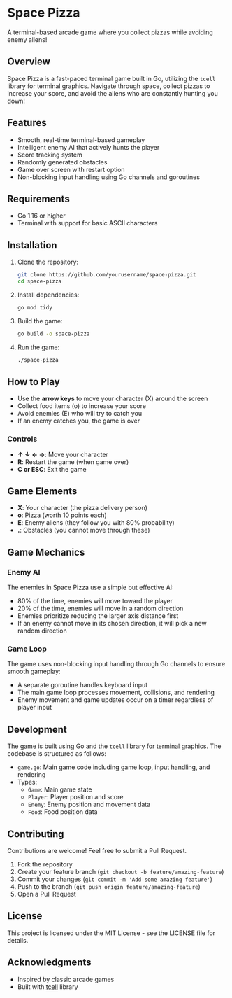 # Space Pizza

A terminal-based arcade game where you collect pizzas while avoiding enemy aliens!

## Overview

Space Pizza is a fast-paced terminal game built in Go, utilizing the `tcell` library for terminal graphics. Navigate through space, collect pizzas to increase your score, and avoid the aliens who are constantly hunting you down!

## Features

- Smooth, real-time terminal-based gameplay
- Intelligent enemy AI that actively hunts the player
- Score tracking system
- Randomly generated obstacles
- Game over screen with restart option
- Non-blocking input handling using Go channels and goroutines

## Requirements

- Go 1.16 or higher
- Terminal with support for basic ASCII characters

## Installation

1. Clone the repository:
   ```bash
   git clone https://github.com/yourusername/space-pizza.git
   cd space-pizza
   ```

2. Install dependencies:
   ```bash
   go mod tidy
   ```

3. Build the game:
   ```bash
   go build -o space-pizza
   ```

4. Run the game:
   ```bash
   ./space-pizza
   ```

## How to Play

- Use the **arrow keys** to move your character (X) around the screen
- Collect food items (o) to increase your score
- Avoid enemies (E) who will try to catch you
- If an enemy catches you, the game is over

### Controls

- **↑ ↓ ← →**: Move your character
- **R**: Restart the game (when game over)
- **C or ESC**: Exit the game

## Game Elements

- **X**: Your character (the pizza delivery person)
- **o**: Pizza (worth 10 points each)
- **E**: Enemy aliens (they follow you with 80% probability)
- **.**: Obstacles (you cannot move through these)

## Game Mechanics

### Enemy AI

The enemies in Space Pizza use a simple but effective AI:
- 80% of the time, enemies will move toward the player
- 20% of the time, enemies will move in a random direction
- Enemies prioritize reducing the larger axis distance first
- If an enemy cannot move in its chosen direction, it will pick a new random direction

### Game Loop

The game uses non-blocking input handling through Go channels to ensure smooth gameplay:
- A separate goroutine handles keyboard input
- The main game loop processes movement, collisions, and rendering
- Enemy movement and game updates occur on a timer regardless of player input

## Development

The game is built using Go and the `tcell` library for terminal graphics. The codebase is structured as follows:

- `game.go`: Main game code including game loop, input handling, and rendering
- Types:
  - `Game`: Main game state
  - `Player`: Player position and score
  - `Enemy`: Enemy position and movement data
  - `Food`: Food position data

## Contributing

Contributions are welcome! Feel free to submit a Pull Request.

1. Fork the repository
2. Create your feature branch (`git checkout -b feature/amazing-feature`)
3. Commit your changes (`git commit -m 'Add some amazing feature'`)
4. Push to the branch (`git push origin feature/amazing-feature`)
5. Open a Pull Request

## License

This project is licensed under the MIT License - see the LICENSE file for details.

## Acknowledgments

- Inspired by classic arcade games
- Built with [tcell](https://github.com/gdamore/tcell) library 